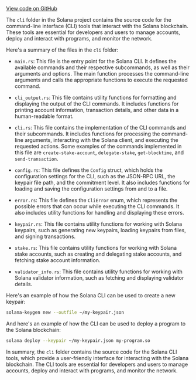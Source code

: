 [View code on GitHub](https://github.com/solana-labs/solana/tree/master/na/docs/src/cli)

The `cli` folder in the Solana project contains the source code for the command-line interface (CLI) tools that interact with the Solana blockchain. These tools are essential for developers and users to manage accounts, deploy and interact with programs, and monitor the network.

Here's a summary of the files in the `cli` folder:

- `main.rs`: This file is the entry point for the Solana CLI. It defines the available commands and their respective subcommands, as well as their arguments and options. The main function processes the command-line arguments and calls the appropriate functions to execute the requested command.

- `cli_output.rs`: This file contains utility functions for formatting and displaying the output of the CLI commands. It includes functions for printing account information, transaction details, and other data in a human-readable format.

- `cli.rs`: This file contains the implementation of the CLI commands and their subcommands. It includes functions for processing the command-line arguments, interacting with the Solana client, and executing the requested actions. Some examples of the commands implemented in this file are `create-stake-account`, `delegate-stake`, `get-blocktime`, and `send-transaction`.

- `config.rs`: This file defines the `Config` struct, which holds the configuration settings for the CLI, such as the JSON-RPC URL, the keypair file path, and the commitment level. It also includes functions for loading and saving the configuration settings from and to a file.

- `error.rs`: This file defines the `CliError` enum, which represents the possible errors that can occur while executing the CLI commands. It also includes utility functions for handling and displaying these errors.

- `keypair.rs`: This file contains utility functions for working with Solana keypairs, such as generating new keypairs, loading keypairs from files, and signing transactions.

- `stake.rs`: This file contains utility functions for working with Solana stake accounts, such as creating and delegating stake accounts, and fetching stake account information.

- `validator_info.rs`: This file contains utility functions for working with Solana validator information, such as fetching and displaying validator details.

Here's an example of how the Solana CLI can be used to create a new keypair:

```sh
solana-keygen new --outfile ~/my-keypair.json
```

And here's an example of how the CLI can be used to deploy a program to the Solana blockchain:

```sh
solana deploy --keypair ~/my-keypair.json my-program.so
```

In summary, the `cli` folder contains the source code for the Solana CLI tools, which provide a user-friendly interface for interacting with the Solana blockchain. The CLI tools are essential for developers and users to manage accounts, deploy and interact with programs, and monitor the network.

